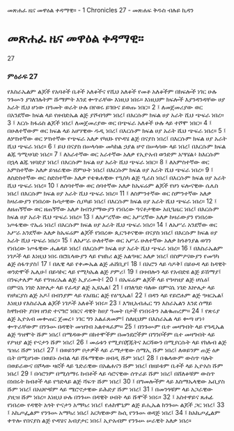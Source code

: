 ﻿
 መጽሐፈ ዜና መዋዕል ቀዳማዊ። - 1 Chronicles 27 - መጽሐፍ ቅዱስ ብሉይ ኪዳን
#  መጽሐፈ ዜና መዋዕል ቀዳማዊ።
27
### ምዕራፍ 27
የእስራኤልም ልጆች የአባቶች ቤቶች አለቆችና የሺህ አለቆች የመቶ አለቆችም በክፍሎች ነገር ሁሉ ንጉሡን ያገለገሉትም ሹማምት እንደ ቍጥራቸው እነዚህ ነበሩ። እነዚህም ክፍሎች እያንዳንዳቸው ሀያ አራት ሺህ ሆነው በዓመት ወራት ሁሉ በየወሩ ይገቡና ይወጡ ነበር።
2 ፤ ለመጀመሪያው ወር በአንደኛው ክፍል ላይ የዘብድኤል ልጅ ያሾብዓም ነበረ፤ በእርሱም ክፍል ሀያ አራት ሺህ ጭፍራ ነበረ።
3 ፤ እርሱ ከፋሬስ ልጆች ነበረ፤ ለመጀመሪያው ወር በጭፍራ አለቆች ሁሉ ላይ ተሾሞ ነበር።
4 ፤ በሁለተኛውም ወር ክፍል ላይ አሆሃዊው ዱዲ ነበረ፤ በእርሱም ክፍል ሀያ አራት ሺህ ጭፍራ ነበረ።
5 ፤ ለሦስተኛው ወር ሦስተኛው የጭፍራ አለቃ የካህኑ የዮዳሄ ልጅ በናያስ ነበረ፤ በእርሱም ክፍል ሀያ አራት ሺህ ጭፍራ ነበረ።
6 ፤ ይህ በናያስ በሠላሳው መካከል ኃያል ሆኖ በሠላሳው ላይ ነበረ፤ በእርሱም ክፍል ልጁ ዓሚዛባድ ነበረ።
7 ፤ ለአራተኛው ወር አራተኛው አለቃ የኢዮአብ ወንድም አሣሄል፥ ከእርሱም በኋላ ልጁ ዝባድያ ነበረ፤ በእርሱም ክፍል ሀያ አራት ሺህ ጭፍራ ነበር።
8 ፤ ለአምስተኛው ወር አምስተኛው አለቃ ይዝራዊው ሸምሁት ነበረ፤ በእርሱም ክፍል ሀያ አራት ሺህ ጭፍራ ነበረ።
9 ፤ ለስድስተኛው ወር ስድስተኛው አለቃ የቴቁሐዊው የዒስካ ልጅ ዒራስ ነበረ፤ በእርሱም ክፍል ሀያ አራት ሺህ ጭፍራ ነበረ።
10 ፤ ለሰባተኛው ወር ሰባተኛው አለቃ ከኤፍሬም ልጆች የሆነ ፍሎናዊው ሴሌስ ነበረ፤ በእርሱም ክፍል ሀያ አራት ሺህ ጭፍራ ነበረ።
11 ፤ ለስምንተኛው ወር ስምንተኛው አለቃ ከዛራውያን የነበረው ኩሳታዊው ሲቦካይ ነበረ፤ በእርሱም ክፍል ሀያ አራት ሺህ ጭፍራ ነበረ።
12 ፤ ለዘጠኝኛው ወር ዘጠኝኛው አለቃ ከብንያማውያን የነበረው ዓናቶታዊው አቢዔዜር ነበረ፤ በእርሱም ክፍል ሀያ አራት ሺህ ጭፍራ ነበረ።
13 ፤ ለአሥረኛው ወር አሥረኛው አለቃ ከዛራውያን የነበረው ነጦፋዊው ኖኤሬ ነበረ፤ በእርሱም ክፍል ሀያ አራት ሺህ ጭፍራ ነበረ።
14 ፤ ለአሥራ አንደኛው ወር አሥራ አንደኛው አለቃ ከኤፍሬም ልጆች የነበረው ጲርዓቶናዊው በናያስ ነበረ፤ በእርሱም ክፍል ሀያ አራት ሺህ ጭፍራ ነበረ።
15 ፤ ለአሥራ ሁለተኛው ወር አሥራ ሁለተኛው አለቃ ከጎቶንያል ወገን የነበረው ነጦፋዊው ሔልዳይ ነበረ፤ በእርሱም ክፍል ሀያ አራት ሺህ ጭፍራ ነበረ።
16 ፤ በእስራኤልም ነገዶች ላይ እነዚህ ነበሩ በሮቤላውያን ላይ የዝክሪ ልጅ አልዓዛር አለቃ ነበረ፤ በስምዖናውያን የመዓካ ልጅ ሰፋጥያስ፤
17 ፤ በሌዊ ላይ የቀሙኤል ልጅ ሐሸቢያ፤
18 ፤ በአሮን ላይ ሳዶቅ፤ በይሁዳ ላይ ከዳዊት ወንድሞች ኤሊሁ፤ በይሳኮር ላይ የሚካኤል ልጅ ዖምሪ፤
19 ፤ በዛብሎን ላይ የአብድዩ ልጅ ይሽማያ፤ በንፍታሌም ላይ የዓዝሪኤል ልጅ ኢያሪሙት፤
20 ፤ በኤፍሬም ልጆች ላይ የዓዛዝያ ልጅ ሆሴዕ፤ በምናሴ ነገድ እኵሌታ ላይ የፈዳያ ልጅ ኢዩኤል፤
21 ፤ በገለዓድ ባለው በምናሴ ነገድ እኵሌታ ላይ የዘካርያስ ልጅ አዶ፤ በብንያም ላይ የአበኔር ልጅ የዕሢኤል፤
22 ፤ በዳን ላይ የይሮሐም ልጅ ዓዛርኤል፤ እነዚህ የእስራኤል ልጆች ነገዶች አለቆች ነበሩ።
23 ፤ እግዚአብሔር ግን እስራኤልን እንደ ሰማይ ከዋክብት ያበዛ ዘንድ ተናግሮ ነበርና ዳዊት ከሀያ ዓመት በታች የነበሩትን አልቈጠረም።
24 ፤ የጽሩያ ልጅ ኢዮአብ መቍጠር ጀመረ፥ ነገር ግን አልፈጸመም፤ ስለዚህም በእስራኤል ላይ ቍጣ ሆነ፥ ቍጥራቸውም በንጉሡ በዳዊት መዝገብ አልተጻፈም።
25 ፤ በንጉሡም ቤተ መዛግብት ላይ የዓዲኤል ልጅ ዓዝሞት ሹም ነበረ፤ በሜዳውም በከተሞችም በመንደሮችም በግንቦችም ቤተ መዛግብት ላይ የዖዝያ ልጅ ዮናታን ሹም ነበረ፤
26 ፤ መሬቱን የሚያበጃጁትና እርሻውን በሚያርሱት ላይ የክሉብ ልጅ ዔዝሪ ሹም ነበረ፤
27 ፤ በወይንም ቦታዎች ላይ ራማታዊው ሰሜኢ ሹም ነበረ፤ ለወይንም ጠጅ ዕቃ ቤት በሚሆነው በወይኑ ሰብል ላይ ሸፋማዊው ዘብዲ ሹም ነበረ፤
28 ፤ በቈላውም ውስጥ ባሉት በወይራውና በሾላው ዛፎች ላይ ጌድራዊው በአልሐናን ሹም ነበረ፤ በዘይቱም ቤቶች ላይ ኢዮአስ ሹም ነበረ፤
29 ፤ በሳሮንም በሚሰማሩ ከብቶች ላይ ሳሮናዊው ሰጥራይ ሹም ነበረ፤ በሸለቆቹም ውስጥ በነበሩት ከብቶች ላይ የዓድላይ ልጅ ሻፍጥ ሹም ነበረ፤
30 ፤ በግመሎችም ላይ እስማኤላዊው ኡቢያስ ሹም ነበረ፤ በአህዮቹም ላይ ሜሮኖታዊው ይሕድያ ሹም ነበረ፤
31 ፤ በመንጎቹም ላይ አጋራዊው ያዚዝ ሹም ነበረ። እነዚህ ሁሉ በንጉሡ በዳዊት ሀብት ላይ ሹሞች ነበሩ።
32 ፤ አስተዋይና ጸሐፊ የነበረው የዳዊት አጎት ዮናታን አማካሪ ነበረ፤ የሐክሞኒም ልጅ ይሒኤል ከንጉሡ ልጆች ጋር ነበረ፤
33 ፤ አኪጦፌልም የንጉሡ አማካሪ ነበረ፤ አርካዊውም ኩሲ የንጉሡ ወዳጅ ነበረ፤
34 ፤ ከአኪጦፌልም ቀጥሎ የበናያስ ልጅ ዮዳሄና አብያታር ነበሩ፤ ኢዮአብም የንጉሡ ሠራዊት አለቃ ነበረ። 
